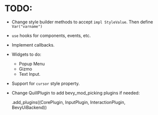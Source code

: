 # TODO:

* Change style builder methods to accept `impl StyleValue`. Then define `Var("varname")`
* `use` hooks for components, events, etc.
* Implement callbacks.
* Widgets to do:
    * Popup Menu
    * Gizmo
    * Text Input.
* Support for `cursor` style property.
* Change QuillPlugin to add bevy_mod_picking plugins if needed:

    .add_plugins((CorePlugin, InputPlugin, InteractionPlugin, BevyUiBackend))
